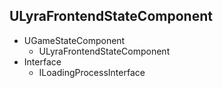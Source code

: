 ## ULyraFrontendStateComponent

* UGameStateComponent
	* ULyraFrontendStateComponent
* Interface
	* ILoadingProcessInterface

